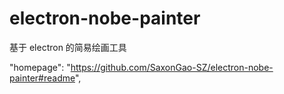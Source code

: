 # electron-nobe-painter
基于 electron 的简易绘画工具

"homepage": "https://github.com/SaxonGao-SZ/electron-nobe-painter#readme",
